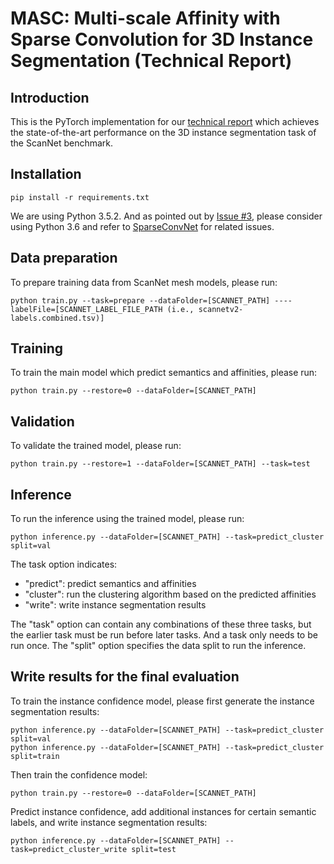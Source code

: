 # MASC: Multi-scale Affinity with Sparse Convolution for 3D Instance Segmentation (Technical Report)
## Introduction
This is the PyTorch implementation for our [technical report](https://arxiv.org/abs/1902.04478) which achieves the state-of-the-art performance on the 3D instance segmentation task of the ScanNet benchmark.

## Installation
```
pip install -r requirements.txt
```
We are using Python 3.5.2. And as pointed out by [Issue #3](https://github.com/art-programmer/MASC/issues/3), please consider using Python 3.6 and refer to [SparseConvNet](https://github.com/facebookresearch/SparseConvNet) for related issues.

## Data preparation
To prepare training data from ScanNet mesh models, please run:
```
python train.py --task=prepare --dataFolder=[SCANNET_PATH] ----labelFile=[SCANNET_LABEL_FILE_PATH (i.e., scannetv2-labels.combined.tsv)]
```

## Training
To train the main model which predict semantics and affinities, please run:
```
python train.py --restore=0 --dataFolder=[SCANNET_PATH]
```

## Validation
To validate the trained model, please run:
```
python train.py --restore=1 --dataFolder=[SCANNET_PATH] --task=test
```

## Inference
To run the inference using the trained model, please run:

```
python inference.py --dataFolder=[SCANNET_PATH] --task=predict_cluster split=val
```

The task option indicates:
- "predict": predict semantics and affinities
- "cluster": run the clustering algorithm based on the predicted affinities
- "write": write instance segmentation results

The "task" option can contain any combinations of these three tasks, but the earlier task must be run before later tasks. And a task only needs to be run once. The "split" option specifies the data split to run the inference.

## Write results for the final evaluation
To train the instance confidence model, please first generate the instance segmentation results:
```
python inference.py --dataFolder=[SCANNET_PATH] --task=predict_cluster split=val
python inference.py --dataFolder=[SCANNET_PATH] --task=predict_cluster split=train
```

Then train the confidence model:
```
python train.py --restore=0 --dataFolder=[SCANNET_PATH]
```

Predict instance confidence, add additional instances for certain semantic labels, and write instance segmentation results:
```
python inference.py --dataFolder=[SCANNET_PATH] --task=predict_cluster_write split=test
```
